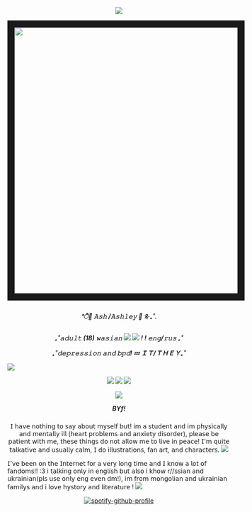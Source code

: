  <p align="center">  
  <img src=https://64.media.tumblr.com/6d70ac5a72029d2af62a99a83dd793d7/bbc5ddf314bce065-ed/s400x600/f90cc0cfa2d68203d9e70386c07c6fd6cfc9acac.pnj </div>

 
 <p align="center">  
 <img src="https://64.media.tumblr.com/2f2ba2f6c842dd5776108de874820c73/0d26ca0873522886-fd/s2048x3072/11af33d146dbfdb4a41bd080b073e9ffeb16e77c.gifv" width="600" height="600" border="16"/> 



<h5> <p align="center"> 
  *ੈ🍃 𝙰𝚜𝚑 /𝙰𝚜𝚑𝚕𝚎𝚢 🍃 ݁༉‧₊˚.</p>
<p align="center">
  ₊˚𝚊𝚍𝚞𝚕𝚝 (18) 𝚠𝚊𝚜𝚒𝚊𝚗 <img src=https://i.postimg.cc/Sxt18pN8/gay-mlm-20px-6-stripes.png/> <img src=https://i.postimg.cc/1533YLnz/non-binary-4-stripes-20-px.png/>  ! ! 𝚎𝚗𝚐/𝚛𝚞𝚜 ₊˚
<p align="center"> 
  ₊˚𝚍𝚎𝚙𝚛𝚎𝚜𝚜𝚒𝚘𝚗 𝚊𝚗𝚍 𝚋𝚙𝚍! 💤 ＩＴ/ＴＨＥＹ₊˚</p>
  <img src=[https://i.postimg.cc/Sxt18pN8/gay-mlm-20px-6-stripes.png](https://64.media.tumblr.com/58a86299007199c863a2a5b867991ebf/c80e85c672fd2385-18/s75x75_c1/043819ccb3de7148fd6bba714f4693a6e69de56d.gifv)/> 
<p align="center"

 ![](https://64.media.tumblr.com/47810d86acbc943612e1afa5fad4c7be/af9f47ae56290b28-ce/s250x400/079d71ce95dcf66d49ba2461b83ab158a658dcff.gifv)
 ![](https://64.media.tumblr.com/c0ae8168aee0d3f5073e99c4b8a6a70d/af9f47ae56290b28-1d/s250x400/d609b813f54f0efd95126b0d12f5e0f668e7f275.gifv)
 ![](https://64.media.tumblr.com/0e2c1537594973b9db8a46115cc03935/af9f47ae56290b28-17/s250x400/a883e0d3c22dec611576299108e5584722c2e20c.gifv)
 
 <p align="center"
  
 ![](https://64.media.tumblr.com/6d70ac5a72029d2af62a99a83dd793d7/bbc5ddf314bce065-ed/s400x600/f90cc0cfa2d68203d9e70386c07c6fd6cfc9acac.pnj)

<p align="center"
 <h2> BYf! </h2> 

 <p align="center"
 <h5> 𝖨 𝗁𝖺𝗏𝖾 𝗇𝗈𝗍𝗁𝗂𝗇𝗀 𝗍𝗈 𝗌𝖺𝗒 𝖺𝖻𝗈𝗎𝗍 𝗆𝗒𝗌𝖾𝗅𝖿 𝖻𝗎𝗍! 𝗂𝗆 𝖺 𝗌𝗍𝗎𝖽𝖾𝗇𝗍 𝖺𝗇𝖽 𝗂𝗆 𝗉𝗁𝗒𝗌𝗂𝖼𝖺𝗅𝗅𝗒 𝖺𝗇𝖽 𝗆𝖾𝗇𝗍𝖺𝗅𝗅𝗒 𝗂𝗅𝗅 (𝗁𝖾𝖺𝗋𝗍 𝗉𝗋𝗈𝖻𝗅𝖾𝗆𝗌 𝖺𝗇𝖽 𝖺𝗇𝗑𝗂𝖾𝗍𝗒 𝖽𝗂𝗌𝗈𝗋𝖽𝖾𝗋), 𝗉𝗅𝖾𝖺𝗌𝖾 𝖻𝖾 𝗉𝖺𝗍𝗂𝖾𝗇𝗍 𝗐𝗂𝗍𝗁 𝗆𝖾, 𝗍𝗁𝖾𝗌𝖾 𝗍𝗁𝗂𝗇𝗀𝗌 𝖽𝗈 𝗇𝗈𝗍 𝖺𝗅𝗅𝗈𝗐 𝗆𝖾 𝗍𝗈 𝗅𝗂𝗏𝖾 𝗂𝗇 𝗉𝖾𝖺𝖼𝖾!  
 𝖨'𝗆 𝗊𝗎𝗂𝗍𝖾 𝗍𝖺𝗅𝗄𝖺𝗍𝗂𝗏𝖾 𝖺𝗇𝖽 𝗎𝗌𝗎𝖺𝗅𝗅𝗒 𝖼𝖺𝗅𝗆, 𝖨 𝖽𝗈 𝗂𝗅𝗅𝗎𝗌𝗍𝗋𝖺𝗍𝗂𝗈𝗇𝗌, 𝖿𝖺𝗇 𝖺𝗋𝗍, 𝖺𝗇𝖽 𝖼𝗁𝖺𝗋𝖺𝖼𝗍𝖾𝗋𝗌.
<img src=https://supplies.ju.mp/assets/images/gallery05/0d818745_original.gif?v=1c1ba870)</h5>
 
  𝖨'𝗏𝖾 𝖻𝖾𝖾𝗇 𝗈𝗇 𝗍𝗁𝖾 𝖨𝗇𝗍𝖾𝗋𝗇𝖾𝗍 𝖿𝗈𝗋 𝖺 𝗏𝖾𝗋𝗒 𝗅𝗈𝗇𝗀 𝗍𝗂𝗆𝖾 𝖺𝗇𝖽 𝖨 𝗄𝗇𝗈𝗐 𝖺 𝗅𝗈𝗍 𝗈𝖿 𝖿𝖺𝗇𝖽𝗈𝗆𝗌!! :3 𝗂 𝗍𝖺𝗅𝗄𝗂𝗇𝗀 𝗈𝗇𝗅𝗒 𝗂𝗇 𝖾𝗇𝗀𝗅𝗂𝗌𝗁 𝖻𝗎𝗍 𝖺𝗅𝗌𝗈 𝗂 𝗄𝗁𝗈𝗐 𝗋//𝗌𝗌𝗂𝖺𝗇 𝖺𝗇𝖽 𝗎𝗄𝗋𝖺𝗂𝗇𝗂𝖺𝗇(𝗉𝗅𝗌 𝗎𝗌𝖾 𝗈𝗇𝗅𝗒 𝖾𝗇𝗀 𝖾𝗏𝖾𝗇 𝖽𝗆!), 𝗂𝗆 𝖿𝗋𝗈𝗆 𝗆𝗈𝗇𝗀𝗈𝗅𝗂𝖺𝗇 𝖺𝗇𝖽 𝗎𝗄𝗋𝖺𝗂𝗇𝗂𝖺𝗇 𝖿𝖺𝗆𝗂𝗅𝗒𝗌 𝖺𝗇𝖽 𝗂 𝗅𝗈𝗏𝖾 𝗁𝗒𝗌𝗍𝗈𝗋𝗒 𝖺𝗇𝖽 𝗅𝗂𝗍𝖾𝗋𝖺𝗍𝗎𝗋𝖾 !
![](https://sweetie.crd.co/assets/images/gallery06/96134dc6.gif?v=d780b57c) </h5>
 

<div align="center">
 
  [![spotify-github-profile](https://spotify-github-profile.kittinanx.com/api/view?uid=03usi1odjftquomkkcc2x266x&cover_image=true&theme=novatorem&show_offline=false&background_color=121212&interchange=false&bar_color=974eb1&bar_color_cover=false)](https://github.com/kittinan/spotify-github-profile) 

<div> 
